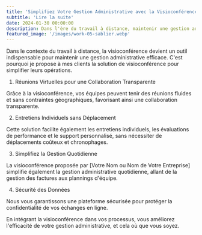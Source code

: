 ```yaml
---
title: 'Simplifiez Votre Gestion Administrative avec la Visioconférence'
subtitle: 'Lire la suite'
date: 2024-01-30 00:00:00
description: Dans l'ère du travail à distance, maintenir une gestion administrative efficace est crucial pour le succès de toute entreprise. La visioconférence offre une solution pratique et efficace pour gérer les tâches administratives à distance, facilitant ainsi le fonctionnement fluide de votre entreprise.
featured_image: '/images/work-05-sablier.webp'
---
```




Dans le contexte du travail à distance, la visioconférence devient un outil indispensable pour maintenir une gestion administrative efficace. C'est pourquoi je propose à mes clients la solution de visioconférence pour simplifier leurs opérations.

1. Réunions Virtuelles pour une Collaboration Transparente

Grâce à la visioconférence, vos équipes peuvent tenir des réunions fluides et sans contraintes géographiques, favorisant ainsi une collaboration transparente.

2. Entretiens Individuels sans Déplacement

Cette solution facilite également les entretiens individuels, les évaluations de performance et le support personnalisé, sans nécessiter de déplacements coûteux et chronophages.

3. Simplifiez la Gestion Quotidienne

La visioconférence proposée par [Votre Nom ou Nom de Votre Entreprise] simplifie également la gestion administrative quotidienne, allant de la gestion des factures aux plannings d'équipe.

4. Sécurité des Données

Nous vous garantissons une plateforme sécurisée pour protéger la confidentialité de vos échanges en ligne.

En intégrant la visioconférence dans vos processus, vous améliorez l'efficacité de votre gestion administrative, et cela où que vous soyez.

